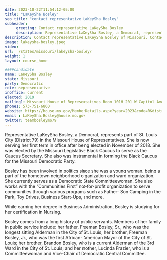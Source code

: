 ```yaml
---
date: 2023-10-22T11:54:12-05:00
title: "LaKeySha Bosley"
seo_title: "contact representative LaKeySha Bosley"
subheader:
     greeting: Contact representative LaKeySha Bosley
     description: Representative LaKeySha Bosley, a Democrat, represents part of St. Louis City (District 79) in the Missouri House of Representatives. She is now serving her first term in office after being elected in November of 2018. She was elected by the Missouri Legislative Black Caucus to serve as the Caucus Secretary.
description: Contact representative LaKeySha Bosley of Missouri. Contact information for LaKeySha Bosley includes email address, phone number, and mailing address.
image: lakeysha-bosley.jpeg
video:
url:  /states/missouri/lakeysha-bosley/
weight: 1
layout: course_home

####candidate
name: LaKeySha Bosley
state: Missouri
party: Democratic
role: Representative
inoffice: current
elected: 2019
mailing1: Missouri House of Representatives Room 101H 201 W Capitol Ave Jefferson City, MO 65101
phone1: 573-751-6800
website: https://house.mo.gov/MemberDetails.aspx?year=2023&code=R&district=079/
email : LaKeySha.Bosley@house.mo.gov
twitter: teambosleymo79
---
```


Representative LaKeySha Bosley, a Democrat, represents part of St. Louis City (District 79) in the Missouri House of Representatives. She is now serving her first term in office after being elected in November of 2018. She was elected by the Missouri Legislative Black Caucus to serve as the Caucus Secretary. She also was instrumental in forming the Black Caucus for the Missouri Democratic Party.

Bosley has been involved in politics since she was a young woman, being a part of the hometown neighborhood organization and ward organization. She currently serves as a Democratic State Committeewoman. She also works with the “Communities First” not-for-profit organization to serve communities through various programs such as Father- Son Camping in the Park, Toy Drives, Business Start-Ups, and more.

While earning her degree in Business Administration, Bosley is studying for her certification in Nursing.

Bosley comes from a long history of public servants. Members of her family in public service include: her father, Freeman Bosley, Sr., who was the longest sitting Alderman in the City of St. Louis, her brother, Freeman Bosley, Jr., who was the first African- American Mayor of the City of St. Louis; her brother, Brandon Bosley, who is a current Alderman of the 3rd Ward in the City of St. Louis; and her mother, Lucinda Frazier, who is a Committeewoman and Vice-Chair of Democratic Central Committee.

